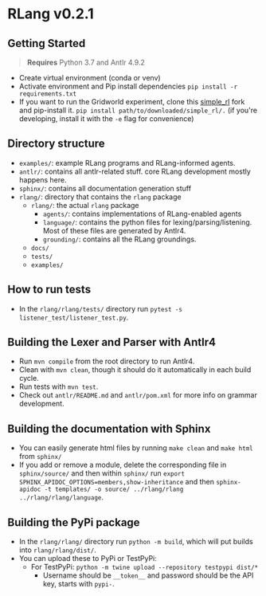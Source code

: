 # RLang v0.2.1

## Getting Started

> **Requires** Python 3.7 and Antlr 4.9.2
- Create virtual environment (conda or venv)
- Activate environment and Pip install dependencies 
    ```pip install -r requirements.txt```
- If you want to run the Gridworld experiment, clone this [simple_rl](https://github.com/rafarodsa/simple_rl) fork and pip-install it.
    ```pip install path/to/downloaded/simple_rl/.``` (if you're developing, install it with the `-e` flag for convenience)

## Directory structure

- `examples/`: example RLang programs and RLang-informed agents.
- `antlr/`: contains all antlr-related stuff. core RLang development mostly happens here.
- `sphinx/`: contains all documentation generation stuff
- `rlang/`: directory that contains the `rlang` package
  - `rlang/`: the actual `rlang` package
    - `agents/`: contains implementations of RLang-enabled agents
    - `language/`: contains the python files for lexing/parsing/listening. Most of these files are generated by Antlr4.
    - `grounding/`: contains all the RLang groundings.
  - `docs/`
  - `tests/`
  - `examples/`

## How to run tests

- In the `rlang/rlang/tests/` directory run `pytest -s listener_test/listener_test.py`.
    
## Building the Lexer and Parser with Antlr4

- Run `mvn compile` from the root directory to run Antlr4.
- Clean with `mvn clean`, though it should do it automatically in each build cycle.
- Run tests with `mvn test`.
- Check out `antlr/README.md` and `antlr/pom.xml` for more info on grammar development.

## Building the documentation with Sphinx

- You can easily generate html files by running `make clean` and `make html` from `sphinx/`
- If you add or remove a module, delete the corresponding file in `sphinx/source/` and then within `sphinx/` run `export SPHINX_APIDOC_OPTIONS=members,show-inheritance` and then `sphinx-apidoc -t templates/ -o source/ ../rlang/rlang ../rlang/rlang/language`.

## Building the PyPi package

- In the `rlang/rlang/` directory run `python -m build`, which will put builds into `rlang/rlang/dist/`.
- You can upload these to PyPi or TestPyPi:
  - For TestPyPi: `python -m twine upload --repository testpypi dist/*`
    - Username should be `__token__` and password should be the API key, starts with `pypi-`.
